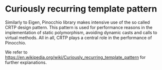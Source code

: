 # Curiously recurring template pattern
<!--
// Copyright (c) 2016 CNRS
// Author: Florent Lamiraux, Justin Carpentier, Florian Valenza
//
// This file is part of Pinocchio
// Pinocchio is free software: you can redistribute it
// and/or modify it under the terms of the GNU Lesser General Public
// License as published by the Free Software Foundation, either version
// 3 of the License, or (at your option) any later version.
//
// Pinocchio is distributed in the hope that it will be
// useful, but WITHOUT ANY WARRANTY; without even the implied warranty
// of MERCHANTABILITY or FITNESS FOR A PARTICULAR PURPOSE. See the GNU
// General Lesser Public License for more details. You should have
// received a copy of the GNU Lesser General Public License along with
// Pinocchio If not, see
// <http://www.gnu.org/licenses/>.
-->

Similarly to Eigen, Pinocchio library makes intensive use of the so called CRTP design
pattern. This pattern is used for performance reasons in the
implementation of static polymorphism, avoiding dynamic casts and calls to virtual methods.
All in all, CRTP plays a central role in the performance of Pinocchio.

We refer to  https://en.wikipedia.org/wiki/Curiously_recurring_template_pattern for further explanations.

